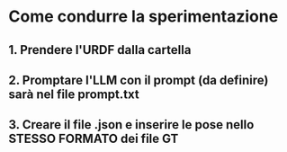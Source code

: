 # Come condurre la sperimentazione

## 1. Prendere l'URDF dalla cartella
## 2. Promptare l'LLM con il prompt (da definire) sarà nel file prompt.txt
## 3. Creare il file .json e inserire le pose nello STESSO FORMATO dei file GT
